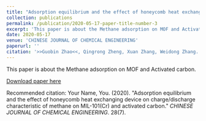 ```yaml
---
title: "Adsorption equilibrium and the effect of honeycomb heat exchanging device on charge/discharge characteristic of methane on MIL-101(Cr) and activated carbon"
collection: publications
permalink: /publication/2020-05-17-paper-title-number-3
excerpt: 'This paper is about the Methane adsorption on MOF and Activated carbon'
date: 2020-05-17
venue: 'CHINESE JOURNAL OF CHEMICAL ENGINEERING'
paperurl: ''
citation: '>>Guobin Zhao<<, Qingrong Zheng, Xuan Zhang, Weidong Zhang. (2020). &quot;Adsorption equilibrium and the effect of honeycomb heat exchanging device on charge/discharge characteristic of methane on MIL-101(Cr) and activated carbon.&quot; <i>CHINESE JOURNAL OF CHEMICAL ENGINEERING</i>. 28(7).'
---
```

This paper is about the Methane adsorption on MOF and Activated carbon.

[Download paper here](https://github.com/sxm13/ZGBshenxiaomoCV.github.io/blob/main/files/Adsorption%20equilibrium%20and%20the%20effect%20of%20honeycomb%20heat%20exchanging.pdf)

Recommended citation: Your Name, You. (2020). "Adsorption equilibrium and the effect of honeycomb heat exchanging device on charge/discharge characteristic of methane on MIL-101(Cr) and activated carbon." <i>CHINESE JOURNAL OF CHEMICAL ENGINEERING</i>. 28(7).
